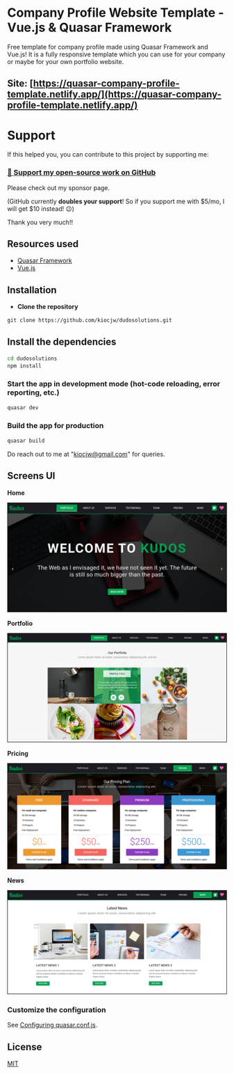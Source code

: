 # Company Profile Website Template - Vue.js & Quasar Framework

Free template for company profile made using Quasar Framework and Vue.js! It is a fully responsive template which you can use for your company or maybe for your own portfolio website.

## Site: [https://quasar-company-profile-template.netlify.app/](https://quasar-company-profile-template.netlify.app/)

# Support

If this helped you, you can contribute to this project by supporting me:

### [💜 Support my open-source work on GitHub](https://github.com/kiocjw)

Please check out my sponsor page.

(GitHub currently **doubles your support**! So if you support me with $5/mo, I will get $10 instead! 😉)

Thank you very much!!

## Resources used
* [Quasar Framework](https://quasar.dev/)
* [Vue.js](https://vuejs.org/)

## Installation

* **Clone the repository**

```
git clone https://github.com/kiocjw/dudosolutions.git
```

## Install the dependencies
```bash
cd dudosolutions
npm install
```

### Start the app in development mode (hot-code reloading, error reporting, etc.)
```bash
quasar dev
```


### Build the app for production
```bash
quasar build
```

Do reach out to me at "kiocjw@gmail.com" for queries.

## Screens UI
**Home**
<p float="left">
	<kbd>
<img src="assets/home.png" border="1" alt="Home"
	title="Home"  />
		</kbd>
</p>

**Portfolio**
<p float="left">
	<kbd>
<img src="assets/portfolio.png" border="1" alt="Portfolio"
	title="Portfolio"  />	
	</kbd>
</p>

**Pricing**
<p float="left">
	<kbd>
<img src="assets/pricing.png" border="1" alt="Pricing"
	title="Pricing"  />
	</kbd>
</p>

**News**
<p float="left">
	<kbd>
<img src="assets/news.png" border="1" alt="News"
	title="News"  />
	</kbd>
</p>

### Customize the configuration
See [Configuring quasar.conf.js](https://quasar.dev/quasar-cli/quasar-conf-js).

## License

[MIT](http://opensource.org/licenses/MIT)
